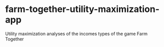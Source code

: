 # farm-together-utility-maximization-app
 Utility maximization analyses of the incomes types of the game Farm Together
